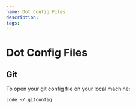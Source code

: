 ```yaml
---
name: Dot Config Files
description:
tags:
---
```


# Dot Config Files

## Git

To open your git config file on your local machine:

```bash
code ~/.gitconfig
```
